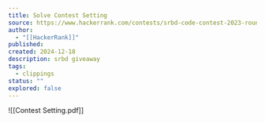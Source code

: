 ```yaml
---
title: Solve Contest Setting
source: https://www.hackerrank.com/contests/srbd-code-contest-2023-round-1/challenges/contest-setting-1
author:
  - "[[HackerRank]]"
published:
created: 2024-12-18
description: srbd giveaway
tags:
  - clippings
status: ""
explored: false
---
```

![[Contest Setting.pdf]]